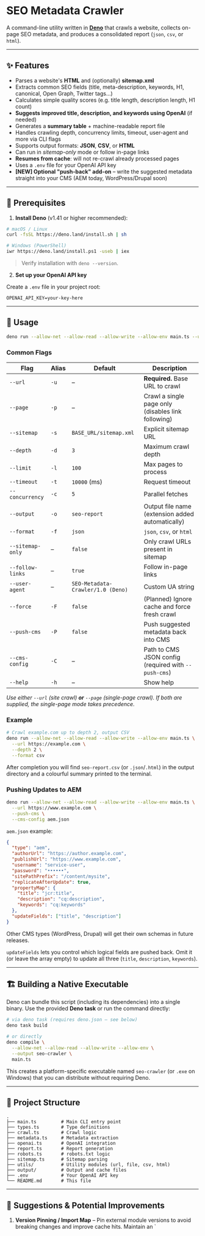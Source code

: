 # SEO Metadata Crawler

A command-line utility written in **[Deno](https://deno.land)** that crawls a website, collects on-page SEO metadata, and produces a consolidated report (`json`, `csv`, or `html`).

---

## ✨ Features

* Parses a website's **HTML** and (optionally) **sitemap.xml**
* Extracts common SEO fields (title, meta-description, keywords, H1, canonical, Open Graph, Twitter tags…)
* Calculates simple quality scores (e.g. title length, description length, H1 count)
* **Suggests improved title, description, and keywords using OpenAI** (if needed)
* Generates a **summary table** + machine-readable report file
* Handles crawling depth, concurrency limits, timeout, user-agent and more via CLI flags
* Supports output formats: **JSON**, **CSV**, or **HTML**
* Can run in *sitemap-only* mode or follow in-page links
* **Resumes from cache**: will not re-crawl already processed pages
* Uses a `.env` file for your OpenAI API key
* **[NEW] Optional "push-back" add-on** – write the suggested metadata straight into your CMS (AEM today, WordPress/Drupal soon)

---

## 🔧 Prerequisites

1. **Install Deno** (v1.41 or higher recommended):

```bash
# macOS / Linux
curl -fsSL https://deno.land/install.sh | sh

# Windows (PowerShell)
iwr https://deno.land/install.ps1 -useb | iex
```

> Verify installation with `deno --version`.

2. **Set up your OpenAI API key**

Create a `.env` file in your project root:

```
OPENAI_API_KEY=your-key-here
```

---

## 🚀 Usage

```bash
deno run --allow-net --allow-read --allow-write --allow-env main.ts --url https://example.com [options]
```

### Common Flags

| Flag | Alias | Default | Description |
| ---- | ----- | ------- | ----------- |
| `--url` | `-u` | – | **Required.** Base URL to crawl |
| `--page` | `-p` | – | Crawl a single page only (disables link following) |
| `--sitemap` | `-s` | `BASE_URL/sitemap.xml` | Explicit sitemap URL |
| `--depth` | `-d` | `3` | Maximum crawl depth |
| `--limit` | `-l` | `100` | Max pages to process |
| `--timeout` | `-t` | `10000` (ms) | Request timeout |
| `--concurrency` | `-c` | `5` | Parallel fetches |
| `--output` | `-o` | `seo-report` | Output file name (extension added automatically) |
| `--format` | `-f` | `json` | `json`, `csv`, or `html` |
| `--sitemap-only` | – | `false` | Only crawl URLs present in sitemap |
| `--follow-links` | – | `true` | Follow in-page links |
| `--user-agent` | – | `SEO-Metadata-Crawler/1.0 (Deno)` | Custom UA string |
| `--force` | `-F` | `false` | (Planned) Ignore cache and force fresh crawl |
| `--push-cms` | `-P` | `false` | Push suggested metadata back into CMS |
| `--cms-config` | `-C` | – | Path to CMS JSON config (required with `--push-cms`) |
| `--help` | `-h` | – | Show help |

*Use either `--url` (site crawl) **or** `--page` (single-page crawl). If both are supplied, the single-page mode takes precedence.*

### Example

```bash
# Crawl example.com up to depth 2, output CSV
deno run --allow-net --allow-read --allow-write --allow-env main.ts \
  --url https://example.com \
  --depth 2 \
  --format csv
```

After completion you will find `seo-report.csv` (or `.json`/`.html`) in the output directory and a colourful summary printed to the terminal.

### Pushing Updates to AEM

```bash
deno run --allow-net --allow-read --allow-write --allow-env main.ts \
  --url https://www.example.com \
  --push-cms \
  --cms-config aem.json
```

`aem.json` example:
```json
{
  "type": "aem",
  "authorUrl": "https://author.example.com",
  "publishUrl": "https://www.example.com",
  "username": "service-user",
  "password": "••••••",
  "sitePathPrefix": "/content/mysite",
  "replicateAfterUpdate": true,
  "propertyMap": {
    "title": "jcr:title",
    "description": "cq:description",
    "keywords": "cq:keywords"
  },
  "updateFields": ["title", "description"]
}
```

Other CMS types (WordPress, Drupal) will get their own schemas in future releases.

`updateFields` lets you control which logical fields are pushed back. Omit it (or leave the array empty) to update all three (`title`, `description`, `keywords`).

---

## 🏗 Building a Native Executable

Deno can bundle this script (including its dependencies) into a single binary.
Use the provided **Deno task** or run the command directly:

```bash
# via deno task (requires deno.json – see below)
deno task build

# or directly
deno compile \
  --allow-net --allow-read --allow-write --allow-env \
  --output seo-crawler \
  main.ts
```

This creates a platform-specific executable named `seo-crawler` (or `.exe` on Windows) that you can distribute without requiring Deno.

---

## 📂 Project Structure

```
.
├── main.ts         # Main CLI entry point
├── types.ts        # Type definitions
├── crawl.ts        # Crawl logic
├── metadata.ts     # Metadata extraction
├── openai.ts       # OpenAI integration
├── report.ts       # Report generation
├── robots.ts       # robots.txt logic
├── sitemap.ts      # Sitemap parsing
├── utils/          # Utility modules (url, file, csv, html)
├── output/         # Output and cache files
├── .env            # Your OpenAI API key
└── README.md       # This file
```

---

## 📝 Suggestions & Potential Improvements

1. **Version Pinning / Import Map** – Pin external module versions to avoid breaking changes and improve cache hits. Maintain an `